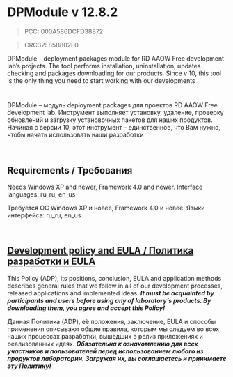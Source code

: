 ﻿# DPModule v 12.8.2
> PCC: 000A586DCFD38872

> CRC32: 85B802F0



DPModule – deployment packages module for RD AAOW Free development lab’s projects.
The tool performs installation, uninstallation, updates checking and packages downloading for our products.
Since v 10, this tool is the only thing you need to start working with our developments

#

DPModule – модуль deployment packages для проектов RD AAOW Free development lab.
Инструмент выполняет установку, удаление, проверку обновлений и загрузку установочных пакетов для наших продуктов.
Начиная с версии 10, этот инструмент – единственное, что Вам нужно, чтобы начать использовать наши разработки

&nbsp;



## Requirements / Требования

Needs Windows XP and newer, Framework 4.0 and newer. Interface languages: ru_ru, en_us

Требуется ОС Windows XP и новее, Framework 4.0 и новее. Языки интерфейса: ru_ru, en_us

&nbsp;



## [Development policy and EULA / Политика разработки и EULA](https://adslbarxatov.github.io/ADP)

This Policy (ADP), its positions, conclusion, EULA and application methods
describes general rules that we follow in all of our development processes, released applications and implemented ideas.
***It must be acquainted by participants and users before using any of laboratory’s products.
By downloading them, you agree and accept this Policy!***

Данная Политика (ADP), её положения, заключение, EULA и способы применения
описывают общие правила, которым мы следуем во всех наших процессах разработки, вышедших в релиз приложениях
и реализованных идеях.
***Обязательна к ознакомлению для всех участников и пользователей перед использованием любого из продуктов лаборатории.
Загружая их, вы соглашаетесь и принимаете эту Политику!***
